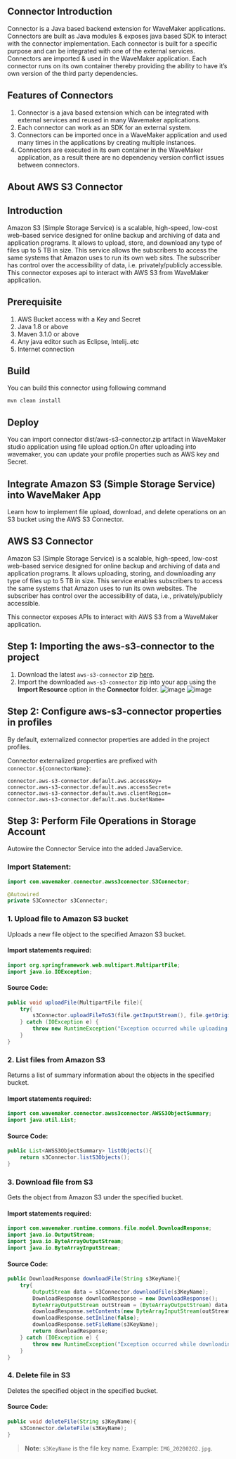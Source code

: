## Connector  Introduction
Connector is a Java based backend extension for WaveMaker applications. Connectors are built as Java modules & exposes java based SDK to interact with the connector implementation.
Each connector is built for a specific purpose and can be integrated with one of the external services. Connectors are imported & used in the WaveMaker application. Each connector runs on its own container thereby providing the ability to have it’s own version of the third party dependencies.
## Features of Connectors
1. Connector is a java based extension which can be integrated with external services and reused in many Wavemaker applications.
1. Each connector can work as an SDK for an external system.
1. Connectors can be imported once in a WaveMaker application and used many times in the applications by creating multiple instances.
1. Connectors are executed in its own container in the WaveMaker application, as a result there are no dependency version conflict issues between connectors.
## About AWS S3 Connector
## Introduction
Amazon S3 (Simple Storage Service) is a scalable, high-speed, low-cost web-based service designed for online backup and archiving of data and application programs. It allows to upload, store, and download any type of files up to 5 TB in size. This service allows the subscribers to access the same systems that Amazon uses to run its own web sites. The subscriber has control over the accessibility of data, i.e. privately/publicly accessible.
This connector exposes api to interact with AWS S3 from WaveMaker application.
## Prerequisite
1. AWS Bucket access with a Key and Secret
1. Java 1.8 or above
1. Maven 3.1.0 or above
1. Any java editor such as Eclipse, Intelij..etc
1. Internet connection
## Build
You can build this connector using following command
```
mvn clean install
```

## Deploy
You can import connector dist/aws-s3-connector.zip artifact in WaveMaker studio application using file upload option.On after uploading into wavemaker, you can update your profile properties such as AWS key and Secret.


## Integrate Amazon S3 (Simple Storage Service) into WaveMaker App

Learn how to implement file upload, download, and delete operations on an S3 bucket using the AWS S3 Connector.

## AWS S3 Connector
Amazon S3 (Simple Storage Service) is a scalable, high-speed, low-cost web-based service designed for online backup and archiving of data and application programs. It allows uploading, storing, and downloading any type of files up to 5 TB in size. This service enables subscribers to access the same systems that Amazon uses to run its own websites. The subscriber has control over the accessibility of data, i.e., privately/publicly accessible.

This connector exposes APIs to interact with AWS S3 from a WaveMaker application.

## Step 1: Importing the aws-s3-connector to the project
1. Download the latest `aws-s3-connector` zip [here](https://github.com/wm-marketplace/aws-s3-connector/releases).
2. Import the downloaded `aws-s3-connector` zip into your app using the **Import Resource** option in the **Connector** folder.
![image](https://github.com/user-attachments/assets/165a7bfb-e0d7-4e52-a222-b08f48ea7d4f)
![image](https://github.com/user-attachments/assets/91e62974-3938-4d9e-a9c8-f216007f73d7)

## Step 2: Configure aws-s3-connector properties in profiles
By default, externalized connector properties are added in the project profiles.

Connector externalized properties are prefixed with `connector.${connectorName}`:

```
connector.aws-s3-connector.default.aws.accessKey=
connector.aws-s3-connector.default.aws.accessSecret=
connector.aws-s3-connector.default.aws.clientRegion=
connector.aws-s3-connector.default.aws.bucketName=
```

## Step 3: Perform File Operations in Storage Account
Autowire the Connector Service into the added JavaService.

### Import Statement:
```java
import com.wavemaker.connector.awss3connector.S3Connector;

@Autowired
private S3Connector s3Connector;
```

### 1. Upload file to Amazon S3 bucket
Uploads a new file object to the specified Amazon S3 bucket.

#### Import statements required:
```java
import org.springframework.web.multipart.MultipartFile;
import java.io.IOException;
```

#### Source Code:
```java
public void uploadFile(MultipartFile file){
    try{
        s3Connector.uploadFileToS3(file.getInputStream(), file.getOriginalFilename(), null);
    } catch (IOException e) {
        throw new RuntimeException("Exception occurred while uploading file: " + e);
    }
}
```

### 2. List files from Amazon S3
Returns a list of summary information about the objects in the specified bucket.

#### Import statements required:
```java
import com.wavemaker.connector.awss3connector.AWSS3ObjectSummary;
import java.util.List;
```

#### Source Code:
```java
public List<AWSS3ObjectSummary> listObjects(){
    return s3Connector.listS3Objects();
}
```

### 3. Download file from S3
Gets the object from Amazon S3 under the specified bucket.

#### Import statements required:
```java
import com.wavemaker.runtime.commons.file.model.DownloadResponse;
import java.io.OutputStream;
import java.io.ByteArrayOutputStream;
import java.io.ByteArrayInputStream;
```

#### Source Code:
```java
public DownloadResponse downloadFile(String s3KeyName){
    try{
        OutputStream data = s3Connector.downloadFile(s3KeyName);
        DownloadResponse downloadResponse = new DownloadResponse();
        ByteArrayOutputStream outStream = (ByteArrayOutputStream) data;
        downloadResponse.setContents(new ByteArrayInputStream(outStream.toByteArray()));
        downloadResponse.setInline(false);
        downloadResponse.setFileName(s3KeyName);
        return downloadResponse;
    } catch (IOException e) {
        throw new RuntimeException("Exception occurred while downloading file: " + e);
    }
}
```

### 4. Delete file in S3
Deletes the specified object in the specified bucket.

#### Source Code:
```java
public void deleteFile(String s3KeyName){
    s3Connector.deleteFile(s3KeyName);
}
```

> **Note**: `s3KeyName` is the file key name. Example: `IMG_20200202.jpg`.

